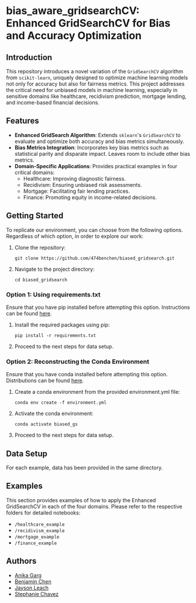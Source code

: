 # bias_aware_gridsearchCV: Enhanced GridSearchCV for Bias and Accuracy Optimization

## Introduction
This repository introduces a novel variation of the `GridSearchCV` algorithm from `scikit-learn`, uniquely designed to optimize machine learning models not only for accuracy but also for fairness metrics. This project addresses the critical need for unbiased models in machine learning, especially in sensitive domains like healthcare, recidivism prediction, mortgage lending, and income-based financial decisions.

## Features
- **Enhanced GridSearch Algorithm**: Extends `sklearn`'s `GridSearchCV` to evaluate and optimize both accuracy and bias metrics simultaneously.
- **Bias Metrics Integration**: Incorporates key bias metrics such as statistical parity and disparate impact. Leaves room to include other bias metrics.
- **Domain-Specific Applications**: Provides practical examples in four critical domains:
  - Healthcare: Improving diagnostic fairness.
  - Recidivism: Ensuring unbiased risk assessments.
  - Mortgage: Facilitating fair lending practices.
  - Finance: Promoting equity in income-related decisions.

## Getting Started


To replicate our environment, you can choose from the following options. Regardless of which option,
in order to explore our work:

1. Clone the repository:

    ```
    git clone https://github.com/474benchen/biased_gridsearch.git
    ```

2. Navigate to the project directory:

    ```
    cd biased_gridsearch
    ```
### Option 1: Using requirements.txt

Ensure that you have pip installed before attempting this option. Instructions can be found [here](https://pip.pypa.io/en/stable/installation/).

1. Install the required packages using pip:

    ```
    pip install -r requirements.txt
    ```

2. Proceed to the next steps for data setup.

### Option 2: Reconstructing the Conda Environment

Ensure that you have conda installed before attempting this option. Distributions can be found [here](https://www.anaconda.com/download).

1. Create a conda environment from the provided environment.yml file:

    ```
    conda env create -f environment.yml
    ```

2. Activate the conda environment:

    ```
    conda activate biased_gs
    ```

3. Proceed to the next steps for data setup.

## Data Setup

For each example, data has been provided in the same directory.


## Examples
This section provides examples of how to apply the Enhanced GridSearchCV in each of the four domains. Please refer to the respective folders for detailed notebooks:

- `/healthcare_example`
- `/recidivism_example`
- `/mortgage_example`
- `/finance_example`

## Authors
- [Anika Garg](https://www.linkedin.com/in/anika-garg/)
- [Benjamin Chen](https://www.linkedin.com/in/474benjaminchen/)
- [Jayson Leach](https://www.linkedin.com/in/jayson-leach/)
- [Stephanie Chavez](https://www.linkedin.com/in/stephanie-chavez-000840223/)
